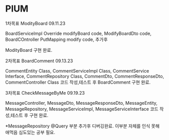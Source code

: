 # PIUM
1차목표 ModityBoard 09.11.23

BoardServiceImpl Override modifyBoard code,
ModifyBoardDto code,
BoardCOntroller PutMapping modify code,
추가후

ModityBoard 구현 완료.

2차목표 BoardComment 09.13.23

CommentEntity Class,
CommentServiceImpl Class,
CommentService Interface,
CommentRepository Class,
CommentDto,
CommentResponseDto,
CommentController Class
코드 작성,테스트 후
BoardComment 구현 완료.

3차목표 CheckMessageByMe 09.19.23

MessageController,
MessageDto,
MessageResponseDto,
MessageEntity,
MessageRepository,
MessageServiceImpl,
MessageServiceInterface
코드 작성,테스트 후 
구현 완료.

*MessageRepository @Query 부분 추가후 디버깅완료. 이부분 자체를 인식 못해 애먹음 심도있는 공부 필요.





